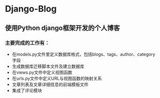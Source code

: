 # Django-Blog
## 使用Python django框架开发的个人博客
### 主要完成的工作有：
* 在models.py文件里定义数据库格式，包括blogs、tags、author、category字段
* 生成数据库迁移脚本文件及建立数据库
* 在views.py文件中定义视图函数
* 在urls.py文件中定义URL与视图函数的映射关系
* 文章列表及文章详细信息的前端模板文件
* 集成了评论模块
